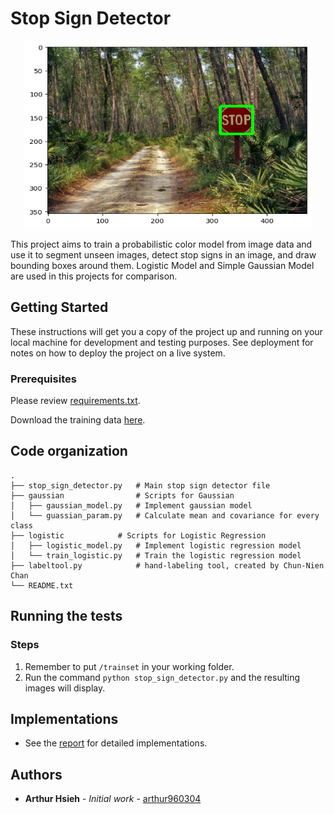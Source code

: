 # Stop Sign Detector

<p align="center">
  <img width="460" height="300" src="https://github.com/arthur960304/color-segmentation/blob/master/results/log_bbox_1.png">
</p>

This project aims to train a probabilistic color model from image data and use it to segment unseen images, detect stop signs in an image, and draw bounding boxes around them. Logistic Model and Simple Gaussian Model are used in this projects for comparison.


## Getting Started

These instructions will get you a copy of the project up and running on your local machine for development and testing purposes. See deployment for notes on how to deploy the project on a live system.

### Prerequisites

Please review [requirements.txt](https://github.com/arthur960304/color-segmentation/blob/master/requirements.txt).

Download the training data [here](https://drive.google.com/open?id=158j9YPU_k0C2HijSh_9kc8x8VUMwF2ZU).

## Code organization

    .
    ├── stop_sign_detector.py   # Main stop sign detector file
    ├── gaussian                # Scripts for Gaussian
    │   ├── gaussian_model.py   # Implement gaussian model
    │   └── guassian_param.py   # Calculate mean and covariance for every class
    ├── logistic		    # Scripts for Logistic Regression
    │   ├── logistic_model.py   # Implement logistic regression model
    │   └── train_logistic.py   # Train the logistic regression model
    ├── labeltool.py            # hand-labeling tool, created by Chun-Nien Chan
    └── README.txt

## Running the tests

### Steps

1. Remember to put `/trainset` in your working folder.
2. Run the command `python stop_sign_detector.py` and the resulting images will display.

## Implementations

* See the [report](https://github.com/arthur960304/color-segmentation/blob/master/report/report.pdf) for detailed implementations.


## Authors

* **Arthur Hsieh** - *Initial work* - [arthur960304](https://github.com/arthur960304)

